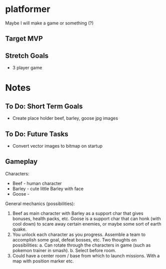 # platformer
Maybe I will make a game or something (?)

## Target MVP

## Stretch Goals
* 3 player game


# Notes
## To Do: Short Term Goals
* Create place holder beef, barley, goose jpg images
## To Do: Future Tasks
* Convert vector images to bitmap on startup
## Gameplay
Characters:
* Beef - human character
* Barley - cute little Barley with face
* Goose - 

General mechanics (possibilities):
1. Beef as main character with Barley as a support char that gives bonuses, health packs, etc. Goose is a support char that can honk (with cool down) to scare away certain enemies, or maybe some sort of earth quake.
2. You unlock each character as you progress. Assemble a team to accomplish some goal, defeat bosses, etc. Two thoughts on possibilities:
    a.  Can rotate through the characters in game (such as pokemon trainer in smash). 
    b. Select before room.
3. Could have a center room / base from which to launch missions. With a map with position marker etc.